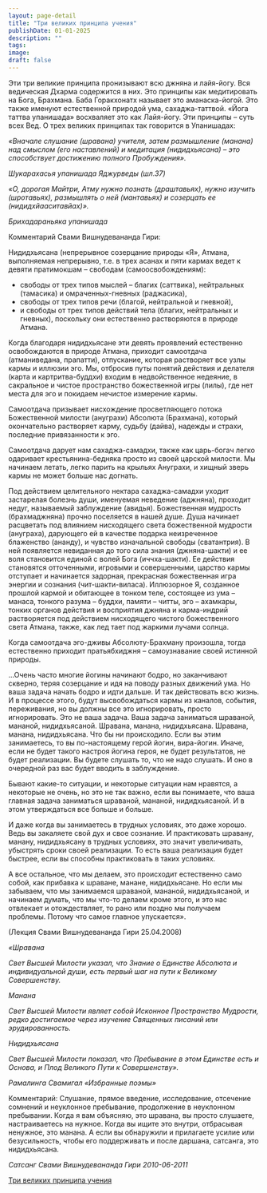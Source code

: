 ```yaml
---
layout: page-detail
title: "Три великих принципа учения"
publishDate: 01-01-2025
description: ""
tags:
image:
draft: false
---
```


Эти три великие принципа пронизывают всю джняна и лайя-йогу. Вся ведическая Дхарма содержится в них. Это принципы как медитировать на Бога, Брахмана. Баба Горакхонатх называет это аманаска-йогой. Это также именуют естественной природой ума, сахаджа-таттвой. «Йога таттва упанишада» восхваляет это как Лайя-йогу. Эти принципы – суть всех Вед. О трех великих принципах так говорится в Упанишадах: 

_«Вначале слушание (шравана) учителя, затем размышление (манана) над смыслом (его наставлений) и медитация (нидидхьясана) – это способствует достижению полного Пробуждения»._

_Шукарахасья упанишада Яджурведы (шл.37)_ 

_«О, дорогая Майтри, Атму нужно познать (драштавьях), нужно изучить (шротавьях), размышлять о ней (мантавьях) и созерцать ее (нидидхйааситавйах)»._

_Брихадараньяка упанишада_

Комментарий Свами Вишнудевананда Гири:

Нидидхьясана (непрерывное созерцание природы «Я», Атмана, выполняемая непрерывно, т.е. в трех асанах и пяти кармах ведет к девяти пратимокшам – свободам (самоосвобождениям):

* свободы от трех типов мыслей – благих (саттвика), нейтральных (тамасика) и омраченных-гневных (раджасика),
* свободы от трех типов речи (благой, нейтральной и гневной),
* и свободы от трех типов действий тела (благих, нейтральных и гневных), поскольку они естественно растворяются в природе Атмана.

Когда благодаря нидидхьясане эти девять проявлений естественно освобождаются в природе Атмана, приходит самоотдача (атманиведана, прапатти), отпускание, которая растворяет все узлы кармы и иллюзии эго. Мы, отбросив путы понятий действия и делателя (карта и картритва-буддхи) входим в недвойственное недеяние, в сакральное и чистое пространство божественной игры (лилы), где нет места для эго и покидаем нечистое измерение кармы.

Самоотдача призывает нисхождение просветляющего потока Божественной милости (ануграхи) Абсолюта (Брахмана), который окончательно растворяет карму, судьбу (дайва), надежды и страхи, последние привязанности к эго.

Самоотдача дарует нам сахаджа-самадхи, также как царь-богач легко одаривает крестьянина-бедняка просто из своей царской милости. Мы начинаем летать, легко парить на крыльях Ануграхи, и хищный зверь кармы не может больше нас догнать.

Под действием целительного нектара сахаджа-самадхи уходит застарелая болезнь души, именуемая неведение (аджняна), проходит недуг, называемый заблуждение (авидья). Божественная мудрость (брахмаджняна) прочно поселяется в нашей душе. Душа начинает расцветать под влиянием нисходящего света божественной мудрости (ануграха), дарующего ей в качестве подарка неизреченное блаженство (ананду), и чувство изначальной свободы (сватантрия). В ней появляется невиданная до того сила знания (джняна-шакти) и ее воля становится единой с волей Бога (иччха-шакти). Ее действия становятся отточенными, игровыми и совершенными, царство кармы отступает и начинается задорная, прекрасная божественная игра энергии и сознания (чит-шакти-виласа). Иллюзорное Я, созданное прошлой кармой и обитающее в тонком теле, состоящее из ума – манаса, тонкого разума – буддхи, памяти – читты, эго – ахамкары, тонких органов действия и восприятия джняна и карма-индрий растворяется под действием нисходящего чистого божественного света Атмана, также, как лед тает под жаркими лучами солнца.

Когда самоотдача эго-дживы Абсолюту-Брахману произошла, тогда естественно приходит пратьябхиджня – самоузнавание своей истинной природы.

...Очень часто многие йогины начинают бодро, но заканчивают скверно, теряя созерцание и идя на поводу разных движений ума. Но ваша задача начать бодро и идти дальше. И так действовать всю жизнь. И в процессе этого, будут высвобождаться кармы из каналов, события, переживания, но вы должны все это игнорировать, просто игнорировать. Это не ваша задача. Ваша задача заниматься шраваной, мананой, нидидхьясаной. Шравана, манана, нидидхьясана. Шравана, манана, нидидхьясана. Что бы ни происходило. Если вы этим занимаетесь, то вы по-настоящему герой йогин, вира-йогин. Иначе, если не будет такого настроя йогина героя, не будет результатов, не будет реализации. Вы будете слушать то, что не надо слушать. И оно в очередной раз вас будет вводить в заблуждение. 

Бывают какие-то ситуации, и некоторые ситуации нам нравятся, а некоторые не очень, но это не так важно, если вы понимаете, что ваша главная задача заниматься шраваной, мананой, нидидхьясаной. И в этом утверждаться все больше и больше. 

И даже когда вы занимаетесь в трудных условиях, это даже хорошо. Ведь вы закаляете свой дух и свое сознание. И практиковать шравану, манану, нидидхьясану в трудных условиях, это значит увеличивать, убыстрять сроки своей реализации. То есть ваша реализация будет быстрее, если вы способны практиковать в таких условиях. 

А все остальное, что мы делаем, это происходит естественно само собой, как прибавка к шраване, манане, нидидхьясане. Но если мы забываем, что мы занимаемся шраваной, мананой, нидидхьясаной, и начинаем думать, что мы что-то делаем кроме этого, и это нас отвлекает и отождествляет, то рано или поздно мы получаем проблемы. Потому что самое главное упускается».

(Лекция Свами Вишнудевананда Гири 25.04.2008)

_«Шравана_

_Свет Высшей Милости указал, что Знание о Единстве Абсолюта и индивидуальной души, есть первый шаг на пути к Великому Совершенству._

_Манана_

_Свет Высшей Милости являет собой Исконное Пространство Мудрости, редко достигаемое через изучение Священных писаний или эрудированность._

_Нидидхьясана_

_Свет Высшей Милости показал, что Пребывание в этом Единстве есть и Основа, и Плод Великого Пути к Совершенству»._

_Рамалинга Свамигал «Избранные поэмы»_

Комментарий: Слушание, прямое введение, исследование, отсечение сомнений и неуклонное пребывание, продолжение в неуклонном пребывании. Когда я вам объясняю, это шравана, вы просто слушаете, настраиваетесь на нужное. Когда вы ищите это внутри, отбрасывая ненужное, это манана. А если вы обнаружили и прилагаете усилие или безусильность, чтобы его поддерживать и после даршана, сатсанга, это нидидхьясана.

_Сатсанг Свами Вишнудевананда Гири 2010-06-2011_

[Три великих принципа учения](/binaries/file/news/f%5F2817.docx)
